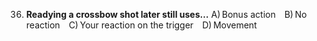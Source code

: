 36. **Readying a crossbow shot later still uses…**
    A) Bonus action B) No reaction C) Your reaction on the trigger D) Movement
